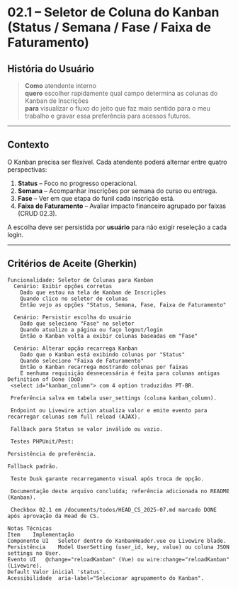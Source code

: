 <!-- /documents/user-historyes/02-1-select-coluna-kanban.md -->

# 02.1 – Seletor de Coluna do Kanban (Status / Semana / Fase / Faixa de Faturamento)

## História do Usuário
> **Como** atendente interno  
> **quero** escolher rapidamente qual campo determina as colunas do Kanban de Inscrições  
> **para** visualizar o fluxo do jeito que faz mais sentido para o meu trabalho e gravar essa preferência para acessos futuros.

---

## Contexto
O Kanban precisa ser flexível. Cada atendente poderá alternar entre quatro perspectivas:

1. **Status** – Foco no progresso operacional.  
2. **Semana** – Acompanhar inscrições por semana do curso ou entrega.  
3. **Fase** – Ver em que etapa do funil cada inscrição está.  
4. **Faixa de Faturamento** – Avaliar impacto financeiro agrupado por faixas (CRUD 02.3).

A escolha deve ser persistida por **usuário** para não exigir reseleção a cada login.

---

## Critérios de Aceite (Gherkin)

```gherkin
Funcionalidade: Seletor de Colunas para Kanban
  Cenário: Exibir opções corretas
    Dado que estou na tela de Kanban de Inscrições
    Quando clico no seletor de colunas
    Então vejo as opções "Status, Semana, Fase, Faixa de Faturamento"

  Cenário: Persistir escolha do usuário
    Dado que seleciono "Fase" no seletor
    Quando atualizo a página ou faço logout/login
    Então o Kanban volta a exibir colunas baseadas em "Fase"

  Cenário: Alterar opção recarrega Kanban
    Dado que o Kanban está exibindo colunas por "Status"
    Quando seleciono "Faixa de Faturamento"
    Então o Kanban recarrega mostrando colunas por faixas
    E nenhuma requisição desnecessária é feita para colunas antigas
Definition of Done (DoD)
 <select id="kanban_column"> com 4 option traduzidas PT-BR.

 Preferência salva em tabela user_settings (coluna kanban_column).

 Endpoint ou Livewire action atualiza valor e emite evento para recarregar colunas sem full reload (AJAX).

 Fallback para Status se valor inválido ou vazio.

 Testes PHPUnit/Pest:

Persistência de preferência.

Fallback padrão.

 Teste Dusk garante recarregamento visual após troca de opção.

 Documentação deste arquivo concluída; referência adicionada no README (Kanban).

 Checkbox 02.1 em /documents/todos/HEAD_CS_2025-07.md marcado DONE após aprovação da Head de CS.

Notas Técnicas
Item	Implementação
Componente UI	Seletor dentro do KanbanHeader.vue ou Livewire blade.
Persistência	Model UserSetting (user_id, key, value) ou coluna JSON settings no User.
Evento UI	@change="reloadKanban" (Vue) ou wire:change="reloadKanban" (Livewire).
Default	Valor inicial 'status'.
Acessibilidade	aria-label="Selecionar agrupamento do Kanban".